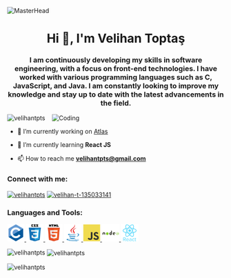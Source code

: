 
![MasterHead](https://semidotinfotech.com/web/images/javascript_banner.jpg)

<h1 align="center">Hi 👋, I'm Velihan Toptaş</h1>
<h3 align="center">I am continuously developing my skills in software engineering, with a focus on front-end technologies. I have worked with various programming languages such as C, JavaScript, and Java. I am constantly looking to improve my knowledge and stay up to date with the latest advancements in the field.</h3>


<img align="right" alt="Coding" width="400" src="https://movementstrategy.com/wp-content/themes/bigdrop-theme/mortyawardy/the-gist-of-it.gif">

<p align="left"> <img src="https://komarev.com/ghpvc/?username=velihantpts&label=Profile%20views&color=0e75b6&style=flat" alt="velihantpts" /> </p>

- 🔭 I’m currently working on [Atlas](https://github.com/nugeaydinlar/Atlas.git)

- 🌱 I’m currently learning **React JS**

- 📫 How to reach me **velihantpts@gmail.com**

<h3 align="left">Connect with me:</h3>
<p align="left">
<a href="https://twitter.com/velihantpts" target="blank"><img align="center" src="https://raw.githubusercontent.com/rahuldkjain/github-profile-readme-generator/master/src/images/icons/Social/twitter.svg" alt="velihantpts" height="30" width="40" /></a>
<a href="https://linkedin.com/in/velihan-t-135033141" target="blank"><img align="center" src="https://raw.githubusercontent.com/rahuldkjain/github-profile-readme-generator/master/src/images/icons/Social/linked-in-alt.svg" alt="velihan-t-135033141" height="30" width="40" /></a>
</p>

<h3 align="left">Languages and Tools:</h3>
<p align="left"> <a href="https://www.cprogramming.com/" target="_blank" rel="noreferrer"> <img src="https://raw.githubusercontent.com/devicons/devicon/master/icons/c/c-original.svg" alt="c" width="40" height="40"/> </a> <a href="https://www.w3schools.com/css/" target="_blank" rel="noreferrer"> <img src="https://raw.githubusercontent.com/devicons/devicon/master/icons/css3/css3-original-wordmark.svg" alt="css3" width="40" height="40"/> </a> <a href="https://www.w3.org/html/" target="_blank" rel="noreferrer"> <img src="https://raw.githubusercontent.com/devicons/devicon/master/icons/html5/html5-original-wordmark.svg" alt="html5" width="40" height="40"/> </a> <a href="https://www.java.com" target="_blank" rel="noreferrer"> <img src="https://raw.githubusercontent.com/devicons/devicon/master/icons/java/java-original.svg" alt="java" width="40" height="40"/> </a> <a href="https://developer.mozilla.org/en-US/docs/Web/JavaScript" target="_blank" rel="noreferrer"> <img src="https://raw.githubusercontent.com/devicons/devicon/master/icons/javascript/javascript-original.svg" alt="javascript" width="40" height="40"/> </a> <a href="https://nodejs.org" target="_blank" rel="noreferrer"> <img src="https://raw.githubusercontent.com/devicons/devicon/master/icons/nodejs/nodejs-original-wordmark.svg" alt="nodejs" width="40" height="40"/> </a> <a href="https://reactjs.org/" target="_blank" rel="noreferrer"> <img src="https://raw.githubusercontent.com/devicons/devicon/master/icons/react/react-original-wordmark.svg" alt="react" width="40" height="40"/> </a> </p>

<p><img align="left" src="https://github-readme-stats.vercel.app/api/top-langs?username=velihantpts&show_icons=true&locale=en&layout=compact" alt="velihantpts" /></p>

<p>&nbsp;<img align="center" src="https://github-readme-stats.vercel.app/api?username=velihantpts&show_icons=true&locale=en" alt="velihantpts" /></p>

<p><img align="center" src="https://github-readme-streak-stats.herokuapp.com/?user=velihantpts&" alt="velihantpts" /></p>
